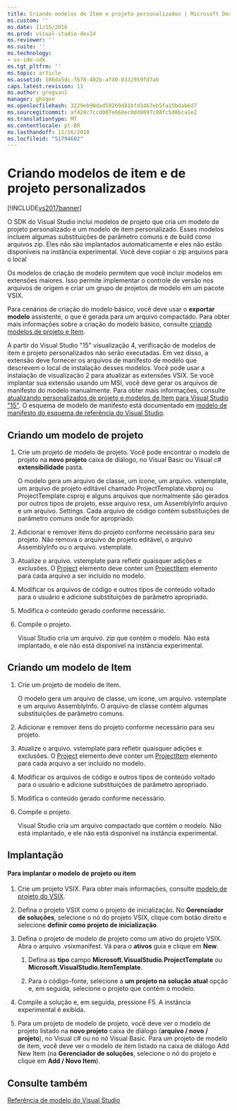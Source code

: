 ```yaml
---
title: Criando modelos de Item e projeto personalizados | Microsoft Docs
ms.custom: ''
ms.date: 11/15/2016
ms.prod: visual-studio-dev14
ms.reviewer: ''
ms.suite: ''
ms.technology:
- vs-ide-sdk
ms.tgt_pltfrm: ''
ms.topic: article
ms.assetid: 586da5dc-f678-402b-afd0-0332959fd7a6
caps.latest.revision: 11
ms.author: gregvanl
manager: ghogen
ms.openlocfilehash: 3229eb90dad59269d81bfd34b7eb5fa15bdab6d7
ms.sourcegitcommit: af428c7ccd007e668ec0dd8697c88fc5d8bca1e2
ms.translationtype: MT
ms.contentlocale: pt-BR
ms.lasthandoff: 11/16/2018
ms.locfileid: "51794602"
---
```

# <a name="creating-custom-project-and-item-templates"></a>Criando modelos de item e de projeto personalizados
[!INCLUDE[vs2017banner](../includes/vs2017banner.md)]

O SDK do Visual Studio inclui modelos de projeto que cria um modelo de projeto personalizado e um modelo de item personalizado. Esses modelos incluem algumas substituições de parâmetro comuns e de build como arquivos zip. Eles não são implantados automaticamente e eles não estão disponíveis na instância experimental. Você deve copiar o zip arquivos para o local  
  
 Os modelos de criação de modelo permitem que você incluir modelos em extensões maiores. Isso permite implementar o controle de versão nos arquivos de origem e criar um grupo de projetos de modelo em um pacote VSIX.  
  
 Para cenários de criação do modelo básico, você deve usar o **exportar modelo** assistente, o que é gerada para um arquivo compactado. Para obter mais informações sobre a criação do modelo básico, consulte [criando modelos de projeto e Item](../ide/creating-project-and-item-templates.md).  
  
 A partir do Visual Studio "15" visualização 4, verificação de modelos de item e projeto personalizados não serão executadas. Em vez disso, a extensão deve fornecer os arquivos de manifesto de modelo que descrevem o local de instalação desses modelos. Você pode usar a instalação de visualização 2 para atualizar as extensões VSIX. Se você implantar sua extensão usando um MSI, você deve gerar os arquivos de manifesto do modelo manualmente. Para obter mais informações, consulte [atualizando personalizados de projeto e modelos de Item para Visual Studio "15"](../extensibility/upgrading-custom-project-and-item-templates-for-visual-studio-2017.md). O esquema de modelo de manifesto está documentado em [modelo de manifesto do esquema de referência do Visual Studio](../extensibility/visual-studio-template-manifest-schema-reference.md).  
  
## <a name="creating-a-project-template"></a>Criando um modelo de projeto  
  
1.  Crie um projeto de modelo de projeto. Você pode encontrar o modelo de projeto na **novo projeto** caixa de diálogo, no Visual Basic ou Visual c# **extensibilidade** pasta.  
  
     O modelo gera um arquivo de classe, um ícone, um arquivo. vstemplate, um arquivo de projeto editável chamado ProjectTemplate.vbproj ou ProjectTemplate.csproj e alguns arquivos que normalmente são gerados por outros tipos de projeto, esse arquivo resx, um AssemblyInfo arquivo e um arquivo. Settings. Cada arquivo de código contém substituições de parâmetro comuns onde for apropriado.  
  
2.  Adicionar e remover itens do projeto conforme necessário para seu projeto. Não remova o arquivo de projeto editável, o arquivo AssemblyInfo ou o arquivo. vstemplate.  
  
3.  Atualize o arquivo. vstemplate para refletir quaisquer adições e exclusões. O [Project](../extensibility/project-element-visual-studio-templates.md) elemento deve conter um [ProjectItem](../extensibility/projectitem-element-visual-studio-item-templates.md) elemento para cada arquivo a ser incluído no modelo.  
  
4.  Modificar os arquivos de código e outros tipos de conteúdo voltado para o usuário e adicione substituições de parâmetro apropriado.  
  
5.  Modifica o conteúdo gerado conforme necessário.  
  
6.  Compile o projeto.  
  
     Visual Studio cria um arquivo. zip que contém o modelo. Não está implantado, e ele não está disponível na instância experimental.  
  
## <a name="creating-an-item-template"></a>Criando um modelo de Item  
  
1.  Crie um projeto de modelo de Item.  
  
     O modelo gera um arquivo de classe, um ícone, um arquivo. vstemplate e um arquivo AssemblyInfo. O arquivo de classe contém algumas substituições de parâmetro comuns.  
  
2.  Adicionar e remover itens do projeto conforme necessário para seu projeto.  
  
3.  Atualize o arquivo. vstemplate para refletir quaisquer adições e exclusões. O [Project](../extensibility/project-element-visual-studio-templates.md) elemento deve conter um [ProjectItem](../extensibility/projectitem-element-visual-studio-item-templates.md) elemento para cada arquivo a ser incluído no modelo.  
  
4.  Modificar os arquivos de código e outros tipos de conteúdo voltado para o usuário e adicione substituições de parâmetro apropriado.  
  
5.  Modifica o conteúdo gerado conforme necessário.  
  
6.  Compile o projeto.  
  
     Visual Studio cria um arquivo compactado que contém o modelo. Não está implantado, e ele não está disponível na instância experimental.  
  
## <a name="deployment"></a>Implantação  
  
#### <a name="to-deploy-the-project-or-item-template"></a>Para implantar o modelo de projeto ou item  
  
1.  Crie um projeto VSIX. Para obter mais informações, consulte [modelo de projeto do VSIX](../extensibility/vsix-project-template.md).  
  
2.  Defina o projeto VSIX como o projeto de inicialização. No **Gerenciador de soluções**, selecione o nó do projeto VSIX, clique com botão direito e selecione **definir como projeto de inicialização**.  
  
3.  Defina o projeto de modelo de projeto como um ativo do projeto VSIX. Abra o arquivo .vsixmanifest. Vá para o **ativos** guia e clique em **New**.  
  
    1.  Defina as **tipo** campo **Microsoft.VisualStudio.ProjectTemplate** ou **Microsoft.VisualStudio.ItemTemplate**.  
  
    2.  Para o código-fonte, selecione a **um projeto na solução atual** opção e, em seguida, selecione o projeto que contém o modelo.  
  
4.  Compile a solução e, em seguida, pressione F5. A instância experimental é exibida.  
  
5.  Para um projeto de modelo de projeto, você deve ver o modelo de projeto listado na **novo projeto** caixa de diálogo (**arquivo / novo / projeto**), no Visual c# ou no nó Visual Basic. Para um projeto de modelo de item, você deve ver o modelo de item listado na caixa de diálogo Add New Item (na **Gerenciador de soluções**, selecione o nó do projeto e clique em **Add / Novo Item**).  
  
## <a name="see-also"></a>Consulte também  
 [Referência de modelo do Visual Studio](../ide/visual-studio-template-reference.md)

